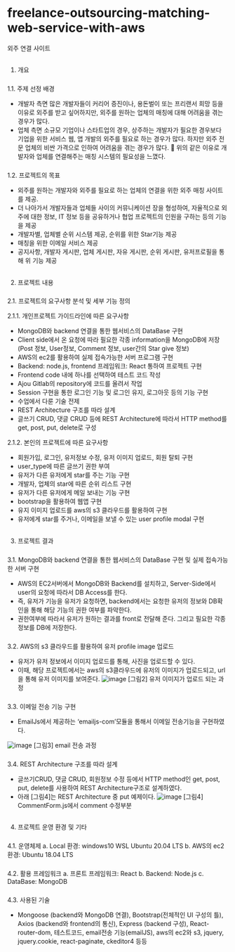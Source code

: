 # freelance-outsourcing-matching-web-service-with-aws
외주 연결 사이트

##
1.	개요

###
1.1.	주제 선정 배경
-	개발자 측면
많은 개발자들이 커리어 증진이나, 용돈벌이 또는 프리랜서 희망 등을 이유로 외주를 받고 싶어하지만, 외주를 원하는 업체의 매칭에 대해 어려움을 겪는 경우가 많다. 
-	업체 측면
소규모 기업이나 스타트업의 경우, 상주하는 개발자가 필요한 경우보다 기업을 위한 서비스 웹, 앱 개발의 외주를 필요로 하는 경우가 많다. 하지만 외주 전문 업체의 비싼 가격으로 인하여 어려움을 겪는 경우가 많다.
	위의 같은 이유로 개발자와 업체를 연결해주는 매칭 시스템의 필요성을 느꼈다.

###
1.2.	프로젝트의 목표
-	외주를 원하는 개발자와 외주를 필요로 하는 업체의 연결을 위한 외주 매칭 사이트를 제공. 
-	더 나아가서 개발자들과 업체들 사이의 커뮤니케이션 장을 형성하여, 자율적으로 외주에 대한 정보, IT 정보 등을 공유하거나 협업 프로젝트의 인원을 구하는 등의 기능을 제공
-	개발자별, 업체별 순위 시스템 제공, 순위를 위한 Star기능 제공
-	매칭을 위한 이메일 서비스 제공
-	공지사항, 개발자 게시판, 업체 게시판, 자유 게시판, 순위 게시판, 유저프로필을 통해 위 기능 제공

##
2.	프로젝트 내용

###
2.1.	프로젝트의 요구사항 분석 및 세부 기능 정의

2.1.1.	개인프로젝트 가이드라인에 따른 요구사항
 - MongoDB와 backend 연결을 통한 웹서비스의 DataBase 구현
 -	Client side에서 온 요청에 따라 필요한 각종 information을 MongoDB에 저장(Post 정보, User정보, Comment 정보, user간의 Star give 정보)
 -	AWS의 ec2를 활용하여 실제 접속가능한 서버 프로그램 구현
 -	Backend: node.js, frontend 프레임워크: React 통하여 프로젝트 구현
 -	Frontend code 내에 하나를 선택하여 테스트 코드 작성
 -	Ajou Gitlab의 repository에 코드를 올려서 작업
 -	Session 구현을 통한 로그인 기능 및 로그인 유지, 로그아웃 등의 기능 구현
 -	수업에서 다룬 기술 전제
 -	REST Architecture 구조를 따라 설계
 -	글쓰기 CRUD, 댓글 CRUD 등에 REST Architecture에 따라서 HTTP method를 get, post, put, delete로 구성


2.1.2.	본인의 프로젝트에 따른 요구사항
 -	회원가입, 로그인, 유저정보 수정, 유저 이미지 업로드, 회원 탈퇴 구현
 -	user_type에 따른 글쓰기 권한 부여
 -	유저가 다른 유저에게 star를 주는 기능 구현
 -	개발자, 업체의 star에 따른 순위 리스트 구현
 -	유저가 다른 유저에게 메일 보내는 기능 구현
 -	bootstrap을 활용하여 웹앱 구현
 -	유지 이미지 업로드를 aws의 s3 클라우드를 활용하여 구현
 -	유저에게 star를 주거나, 이메일을 보낼 수 있는 user profile modal 구현

##
3.	프로젝트 결과
###
3.1.	MongoDB와 backend 연결을 통한 웹서비스의 DataBase 구현 및 실제 접속가능한 서버 구현
 - AWS의 EC2서버에서 MongoDB와 Backend를 설치하고, Server-Side에서 user의 요청에 따라서 DB Access를 한다. 
 - 즉, 유저가 기능을 유저가 요청하면, backend에서는 요청한 유저의 정보와 DB확인을 통해 해당 기능의 권한 여부를 파악한다. 
 - 권한여부에 따라서 유저가 원하는 결과를 front로 전달해 준다. 그리고 필요한 각종 정보를 DB에 저장한다.
###
3.2.	AWS의 s3 클라우드를 활용하여 유저 profile image 업로드 
 - 유저가 유저 정보에서 이미지 업로드를 통해, 사진을 업로드할 수 있다. 
 - 이때, 해당 프로젝트에서는 aws의 s3클라우드에 유저의 이미지가 업로드되고, url을 통해 유저 이미지를 보여준다. 
![image](https://user-images.githubusercontent.com/56123201/119325028-6b4c4980-bcbb-11eb-95c9-37336f6ff920.png)
[그림2] 유저 이미지가 업로드 되는 과정 
###
3.3.	이메일 전송 기능 구현
- EmailJs에서 제공하는 ‘emailjs-com’모듈을 통해서 이메일 전송기능을 구현하였다. 
 
 ![image](https://user-images.githubusercontent.com/56123201/119324979-612a4b00-bcbb-11eb-92fb-1beaa73ea196.png)
[그림3] email 전송 과정

###
3.4.	REST Architecture 구조를 따라 설계
- 글쓰기CRUD, 댓글 CRUD, 회원정보 수정 등에서 HTTP method인 get, post, put, delete를 사용하여 REST Architecture구조로 설계하였다. 
- 아래 [그림4]는 REST Architecture 중 put 예제이다.
![image](https://user-images.githubusercontent.com/56123201/119325089-7ef7b000-bcbb-11eb-953d-cd540a779fe1.png)
[그림4] CommentForm.js에서 comment 수정부분

##
4.	프로젝트 운영 환경 및 기타
###
4.1.	운영체제
 a.	Local 환경: windows10 WSL Ubuntu 20.04 LTS 
 b.	AWS의 ec2환경: Ubuntu 18.04 LTS
###
4.2.	활용 프레임워크
 a.	프론트 프레임워크: React 
 b.	Backend: Node.js
 c.	DataBase: MongoDB
###
4.3.	사용된 기술
-	Mongoose (backend와 MongoDB 연결), Bootstrap(전체적인 UI 구성의 틀), Axios (backend와 frontend의 통신), Express (backend 구성), React-router-dom, 테스트코드, email전송 기능(emailJS), aws의 ec2와 s3, jquery, jquery.cookie, react-paginate, ckeditor4 등등 
